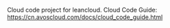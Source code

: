 Cloud code project for leancloud. Cloud Code Guide: https://cn.avoscloud.com/docs/cloud_code_guide.html